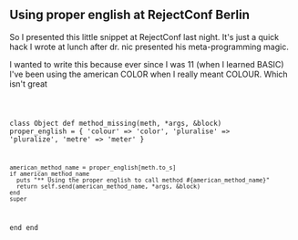 Using proper english at RejectConf Berlin
---
<p>So I presented this little snippet at RejectConf last night. It's just a quick hack I wrote at lunch after dr. nic presented his meta-programming magic.</p>
<p>I wanted to write this because ever since I was 11 (when I learned BASIC) I've been using the american COLOR when I really meant COLOUR. Which isn't great</p>
<pre><code>

class Object
  def method_missing(meth, *args, &block)
    proper_english = { 'colour' => 'color',
                       'pluralise' => 'pluralize',
                       'metre' => 'meter' }

    american_method_name = proper_english[meth.to_s]
    if american_method_name
      puts "** Using the proper english to call method #{american_method_name}"
      return self.send(american_method_name, *args, &block)
    end
    super
  end
end

</pre></code>
